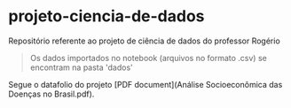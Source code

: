# projeto-ciencia-de-dados
Repositório referente ao projeto de ciência de dados do professor Rogério

> Os dados importados no notebook (arquivos no formato .csv) se encontram na pasta 'dados'

Segue o datafolio do projeto [PDF document](Análise Socioeconômica das Doenças no Brasil.pdf).
